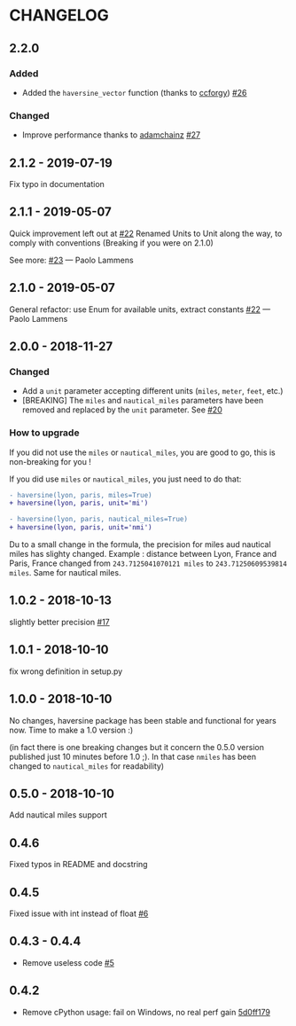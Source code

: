 # CHANGELOG

## 2.2.0

### Added 

- Added the `haversine_vector` function (thanks to [ccforgy](https://github.com/ccforgy)) [#26](https://github.com/mapado/haversine/pull/26)

### Changed

- Improve performance thanks to [adamchainz](https://github.com/adamchainz) [#27](https://github.com/mapado/haversine/pull/27)

## 2.1.2 - 2019-07-19

Fix typo in documentation

## 2.1.1 - 2019-05-07

Quick improvement left out at [#22](https://github.com/mapado/haversine/pull/22)
Renamed Units to Unit along the way, to comply with conventions (Breaking if you were on 2.1.0)

See more: [#23](https://github.com/mapado/haversine/pull/23) — Paolo Lammens

## 2.1.0 - 2019-05-07

General refactor: use Enum for available units, extract constants [#22](https://github.com/mapado/haversine/pull/22) — Paolo Lammens

## 2.0.0 - 2018-11-27

### Changed

* Add a `unit` parameter accepting different units (`miles`, `meter`, `feet`, etc.)
* [BREAKING] The `miles` and  `nautical_miles` parameters have been removed and replaced by the `unit` parameter. See [#20](https://github.com/mapado/haversine/pull/20)

### How to upgrade

If you did not use the `miles` or `nautical_miles`, you are good to go, this is non-breaking for you !

If you did use `miles` or `nautical_miles`, you just need to do that: 

```diff
- haversine(lyon, paris, miles=True)
+ haversine(lyon, paris, unit='mi')
```

```diff
- haversine(lyon, paris, nautical_miles=True)
+ haversine(lyon, paris, unit='nmi')
```

Du to a small change in the formula, the precision for miles aud nautical miles has slighty changed. 
Example : distance between Lyon, France and Paris, France changed from `243.7125041070121 miles` to `243.71250609539814 miles`. Same for nautical miles.


## 1.0.2 - 2018-10-13

slightly better precision [#17](https://github.com/mapado/haversine/pull/17)

## 1.0.1 - 2018-10-10

fix wrong definition in setup.py

## 1.0.0 - 2018-10-10

No changes, haversine package has been stable and functional for years now. Time to make a 1.0 version :)

(in fact there is one breaking changes but it concern the 0.5.0 version published just 10 minutes before 1.0 ;). In that case `nmiles` has been changed to `nautical_miles` for readability)

## 0.5.0 - 2018-10-10

Add nautical miles support

## 0.4.6

Fixed typos in README and docstring

## 0.4.5

Fixed issue with int instead of float [#6](https://github.com/mapado/haversine/pull/6/files)

## 0.4.3 - 0.4.4

- Remove useless code [#5](https://github.com/mapado/haversine/pull/5)

## 0.4.2

- Remove cPython usage: fail on Windows, no real perf gain [5d0ff179](https://github.com/mapado/haversine/commit/5d0ff179741b8417965d94dcb21f39ddbce674f8)
